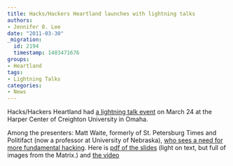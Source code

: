 ```yaml
---
title: Hacks/Hackers Heartland launches with lightning talks
authors:
- Jennifer 8. Lee
date: "2011-03-30"
_migration:
  id: 2194
  timestamp: 1483471676
groups:
- Heartland
tags:
- Lightning Talks
categories:
- News
---
```


Hacks/Hackers Heartland had [a lightning talk event][1] on March 24 at the Harper Center of Creighton University in Omaha.

Among the presenters: Matt Waite, formerly of St. Petersburg Times and Politifact (now a professor at University of Nebraska), [who sees a need for more fundamental hacking][2]. Here is [pdf of the slides][3] (light on text, but full of images from the Matrix.) and [the video][4]

 [1]: http://www.meetup.com/hackshackersheartland/events/16740808/
 [2]: http://www.niemanlab.org/2011/03/matt-waite-to-build-a-digital-future-for-news-developers-have-to-be-able-to-hack-at-the-core-of-the-old-ways/
 [3]: http://hottype.s3.amazonaws.com/presentations/newsisthematrix.pdf
 [4]: http://twitvid.com/PIFRA